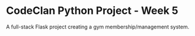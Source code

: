 # CodeClan Python Project - Week 5

A full-stack Flask project creating a gym membership/management system.